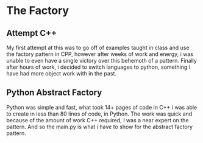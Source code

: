 # The Factory

## Attempt C++
My first attempt at this was to go off of examples taught in class and use the factory pattern in CPP, however after weeks of work and energy, i was unable to even have a single victory over this behemoth of a pattern. Finally after hours of work, i decided to switch languages to python, something i have had more object work with in the past.

## Python Abstract Factory
Python was simple and fast, what took 14+ pages of code in C++ i was able to create in less than 80 lines of code, in Python. The work was quick and because of the amount of work C++ required, I was a near expert on the pattern. And so the main.py is what i have to show for the abstract factory pattern.

